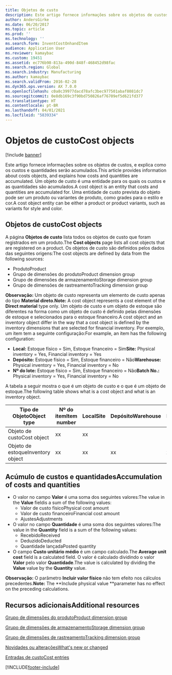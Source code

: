 ```yaml
---
title: Objetos de custo
description: Este artigo fornece informações sobre os objetos de custos, e explica como os custos e quantidades serão acumulados. Um objeto de custo é uma entidade para os quais os custos e as quantidades são acumulados. Uma entidade de custo prevista do objeto pode ser um produto ou variantes de produto, como grades para o estilo e cor.
author: AndersGirke
ms.date: 06/20/2017
ms.topic: article
ms.prod: ''
ms.technology: ''
ms.search.form: InventCostOnhandItem
audience: Application User
ms.reviewer: kamaybac
ms.custom: 19451
ms.assetid: ec776b98-813a-490d-848f-468452d98fac
ms.search.region: Global
ms.search.industry: Manufacturing
ms.author: kamaybac
ms.search.validFrom: 2016-02-28
ms.dyn365.ops.version: AX 7.0.0
ms.openlocfilehash: c0a8c39977dacd78afc3bec977501abaf8081dc7
ms.sourcegitcommit: 0e8db169c3f90bd750826af76709ef5d621fd377
ms.translationtype: HT
ms.contentlocale: pt-BR
ms.lasthandoff: 04/01/2021
ms.locfileid: "5839334"
---
```

# <a name="cost-objects"></a><span data-ttu-id="39709-105">Objetos de custo</span><span class="sxs-lookup"><span data-stu-id="39709-105">Cost objects</span></span>

[!include [banner](../includes/banner.md)]

<span data-ttu-id="39709-106">Este artigo fornece informações sobre os objetos de custos, e explica como os custos e quantidades serão acumulados.</span><span class="sxs-lookup"><span data-stu-id="39709-106">This article provides information about costs objects, and explains how costs and quantities are accumulated.</span></span> <span data-ttu-id="39709-107">Um objeto de custo é uma entidade para os quais os custos e as quantidades são acumulados.</span><span class="sxs-lookup"><span data-stu-id="39709-107">A cost object is an entity that costs and quantities are accumulated for.</span></span> <span data-ttu-id="39709-108">Uma entidade de custo prevista do objeto pode ser um produto ou variantes de produto, como grades para o estilo e cor.</span><span class="sxs-lookup"><span data-stu-id="39709-108">A cost object entity can be either a product or product variants, such as variants for style and color.</span></span>  

## <a name="cost-objects"></a><span data-ttu-id="39709-109">Objetos de custo</span><span class="sxs-lookup"><span data-stu-id="39709-109">Cost objects</span></span>

<span data-ttu-id="39709-110">A página **Objetos de custo** lista todos os objetos de custo que foram registrados em um produto.</span><span class="sxs-lookup"><span data-stu-id="39709-110">The **Cost objects** page lists all cost objects that are registered on a product.</span></span> <span data-ttu-id="39709-111">Os objetos de custo são definidos pelos dados das seguintes origens:</span><span class="sxs-lookup"><span data-stu-id="39709-111">The cost objects are defined by data from the following sources:</span></span>

-   <span data-ttu-id="39709-112">Produto</span><span class="sxs-lookup"><span data-stu-id="39709-112">Product</span></span>
-   <span data-ttu-id="39709-113">Grupo de dimensões do produto</span><span class="sxs-lookup"><span data-stu-id="39709-113">Product dimension group</span></span>
-   <span data-ttu-id="39709-114">Grupo de dimensões de armazenamento</span><span class="sxs-lookup"><span data-stu-id="39709-114">Storage dimension group</span></span>
-   <span data-ttu-id="39709-115">Grupo de dimensões de rastreamento</span><span class="sxs-lookup"><span data-stu-id="39709-115">Tracking dimension group</span></span>

<span data-ttu-id="39709-116">**Observação:** Um objeto de custo representa um elemento de custo apenas do tipo **Material direto**.</span><span class="sxs-lookup"><span data-stu-id="39709-116">**Note:** A cost object represents a cost element of the **Direct material** type only.</span></span> <span data-ttu-id="39709-117">Um objeto de custo e um objeto de estoque são diferentes na forma como um objeto de custo é definido pelas dimensões de estoque e selecionados para o estoque financeiro.</span><span class="sxs-lookup"><span data-stu-id="39709-117">A cost object and an inventory object differ in the way that a cost object is defined by the inventory dimensions that are selected for financial inventory.</span></span> <span data-ttu-id="39709-118">Por exemplo, um item tem a seguinte configuração:</span><span class="sxs-lookup"><span data-stu-id="39709-118">For example, an item has the following configuration:</span></span>

-   <span data-ttu-id="39709-119">**Local:** Estoque físico = Sim, Estoque financeiro = Sim</span><span class="sxs-lookup"><span data-stu-id="39709-119">**Site:** Physical inventory = Yes, Financial inventory = Yes</span></span>
-   <span data-ttu-id="39709-120">**Depósito:** Estoque físico = Sim, Estoque financeiro = Não</span><span class="sxs-lookup"><span data-stu-id="39709-120">**Warehouse:** Physical inventory = Yes, Financial inventory = No</span></span>
-   <span data-ttu-id="39709-121">**Nº do lote:** Estoque físico = Sim, Estoque financeiro = Não</span><span class="sxs-lookup"><span data-stu-id="39709-121">**Batch No.:** Physical inventory = Yes, Financial inventory = No</span></span>

<span data-ttu-id="39709-122">A tabela a seguir mostra o que é um objeto de custo e o que é um objeto de estoque.</span><span class="sxs-lookup"><span data-stu-id="39709-122">The following table shows what is a cost object and what is an inventory object.</span></span>

| <span data-ttu-id="39709-123">Tipo de Objeto</span><span class="sxs-lookup"><span data-stu-id="39709-123">Object type</span></span>      | <span data-ttu-id="39709-124">Nº do item</span><span class="sxs-lookup"><span data-stu-id="39709-124">Item number</span></span> | <span data-ttu-id="39709-125">Local</span><span class="sxs-lookup"><span data-stu-id="39709-125">Site</span></span> | <span data-ttu-id="39709-126">Depósito</span><span class="sxs-lookup"><span data-stu-id="39709-126">Warehouse</span></span> | <span data-ttu-id="39709-127">Nº do lote</span><span class="sxs-lookup"><span data-stu-id="39709-127">Batch No.</span></span> |
|------------------|-------------|------|-----------|-----------|
| <span data-ttu-id="39709-128">Objeto de custo</span><span class="sxs-lookup"><span data-stu-id="39709-128">Cost object</span></span>      | <span data-ttu-id="39709-129">x</span><span class="sxs-lookup"><span data-stu-id="39709-129">x</span></span>           | <span data-ttu-id="39709-130">x</span><span class="sxs-lookup"><span data-stu-id="39709-130">x</span></span>    |           |           |
| <span data-ttu-id="39709-131">Objeto de estoque</span><span class="sxs-lookup"><span data-stu-id="39709-131">Inventory object</span></span> | <span data-ttu-id="39709-132">x</span><span class="sxs-lookup"><span data-stu-id="39709-132">x</span></span>           | <span data-ttu-id="39709-133">x</span><span class="sxs-lookup"><span data-stu-id="39709-133">x</span></span>    |  <span data-ttu-id="39709-134">x</span><span class="sxs-lookup"><span data-stu-id="39709-134">x</span></span>        | <span data-ttu-id="39709-135">x</span><span class="sxs-lookup"><span data-stu-id="39709-135">x</span></span>         |

## <a name="accumulation-of-costs-and-quantities"></a><span data-ttu-id="39709-136">Acúmulo de custos e quantidades</span><span class="sxs-lookup"><span data-stu-id="39709-136">Accumulation of costs and quantities</span></span>
-   <span data-ttu-id="39709-137">O valor no campo **Valor** é uma soma dos seguintes valores:</span><span class="sxs-lookup"><span data-stu-id="39709-137">The value in the **Value** fieldis a sum of the following values:</span></span>
    -   <span data-ttu-id="39709-138">Valor de custo físico</span><span class="sxs-lookup"><span data-stu-id="39709-138">Physical cost amount</span></span>
    -   <span data-ttu-id="39709-139">Valor de custo financeiro</span><span class="sxs-lookup"><span data-stu-id="39709-139">Financial cost amount</span></span>
    -   <span data-ttu-id="39709-140">Ajustes</span><span class="sxs-lookup"><span data-stu-id="39709-140">Adjustments</span></span>
-   <span data-ttu-id="39709-141">O valor no campo **Quantidade** é uma soma dos seguintes valores:</span><span class="sxs-lookup"><span data-stu-id="39709-141">The value in the **Quantity** field is a sum of the following values:</span></span>
    -   <span data-ttu-id="39709-142">Recebido</span><span class="sxs-lookup"><span data-stu-id="39709-142">Received</span></span>
    -   <span data-ttu-id="39709-143">Deduzido</span><span class="sxs-lookup"><span data-stu-id="39709-143">Deducted</span></span>
    -   <span data-ttu-id="39709-144">Quantidade lançada</span><span class="sxs-lookup"><span data-stu-id="39709-144">Posted quantity</span></span>
-   <span data-ttu-id="39709-145">O campo **Custo unitário médio** é um campo calculado.</span><span class="sxs-lookup"><span data-stu-id="39709-145">The **Average unit cost** field is a calculated field.</span></span> <span data-ttu-id="39709-146">O valor é calculado dividindo o valor **Valor** pelo valor **Quantidade**.</span><span class="sxs-lookup"><span data-stu-id="39709-146">The value is calculated by dividing the **Value** value by the **Quantity** value.</span></span>

<span data-ttu-id="39709-147">**Observação:** O parâmetro **Incluir valor físico** não tem efeito nos cálculos precedentes.</span><span class="sxs-lookup"><span data-stu-id="39709-147">**Note:** The \*\*Include physical value \*\*parameter has no effect on the preceding calculations.</span></span>

<a name="additional-resources"></a><span data-ttu-id="39709-148">Recursos adicionais</span><span class="sxs-lookup"><span data-stu-id="39709-148">Additional resources</span></span>
--------

[<span data-ttu-id="39709-149">Grupo de dimensões do produto</span><span class="sxs-lookup"><span data-stu-id="39709-149">Product dimension group</span></span>](https://technet.microsoft.com/library/aa499382.aspx)

[<span data-ttu-id="39709-150">Grupo de dimensões de armazenamento</span><span class="sxs-lookup"><span data-stu-id="39709-150">Storage dimension group</span></span>](https://technet.microsoft.com/library/hh209317.aspx)

[<span data-ttu-id="39709-151">Grupo de dimensões de rastreamento</span><span class="sxs-lookup"><span data-stu-id="39709-151">Tracking dimension group</span></span>](https://technet.microsoft.com/library/hh209465.aspx)

[<span data-ttu-id="39709-152">Novidades ou alterações</span><span class="sxs-lookup"><span data-stu-id="39709-152">What's new or changed</span></span>](../../fin-and-ops/get-started/whats-new-changed.md)

[<span data-ttu-id="39709-153">Entradas de custo</span><span class="sxs-lookup"><span data-stu-id="39709-153">Cost entries</span></span>](cost-entries.md)





[!INCLUDE[footer-include](../../includes/footer-banner.md)]